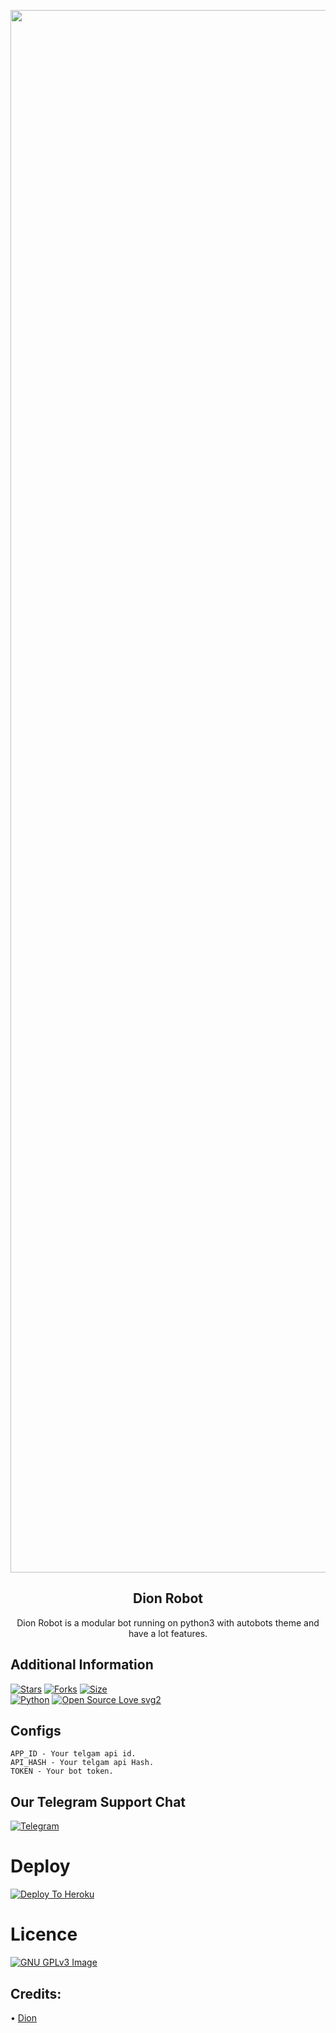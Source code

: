 <p align="center"><a href="https://t.me/TgxBots"><img src="https://telegra.ph/file/dde299f65a74e6bc132ba.jpg" alt="Dion Robot" width="2500"></a></p> 
<h2 align="center"><b>Dion Robot</b></h2>
<p align="center">Dion Robot is a modular bot running on python3 with autobots theme and have a lot features.</p>

## Additional Information
[![Stars](https://img.shields.io/github/stars/SeorangDion/DionBot?style=flat-square&color=yellow)](https://github.com/SeorangDion/DionBot/stargazers)
[![Forks](https://img.shields.io/github/forks/SeorangDion/DionBot?style=flat-square&color=orange)](https://github.com/SeorangDion/DionBot/fork)
[![Size](https://img.shields.io/github/repo-size/SeorangDion/DionBot?style=flat-square&color=green)](https://github.com/SeorangDion/DionBot/)   
[![Python](https://img.shields.io/badge/Python-v3.10.4-blue)](https://www.python.org/)
[![Open Source Love svg2](https://badges.frapsoft.com/os/v2/open-source.svg?v=103)](https://github.com/SeorangDion/DionBot)

## Configs
```
APP_ID - Your telgam api id.
API_HASH - Your telgam api Hash.
TOKEN - Your bot token.
```

## Our Telegram Support Chat
[![Telegram](https://img.shields.io/badge/telegram-1b77FF.svg?style=for-the-badge&logo=telegram)](https://t.me/DionSupport)

# Deploy
[![Deploy To Heroku](https://www.herokucdn.com/deploy/button.svg)](https://heroku.com/deploy?template=https://github.com/SeorangDion/DionBot)

# Licence
[![GNU GPLv3 Image](https://www.gnu.org/graphics/gplv3-127x51.png)](http://www.gnu.org/licenses/gpl-3.0.en.html)

## Credits:
• [Dion](https://GitHub.com/SeorangDion)

